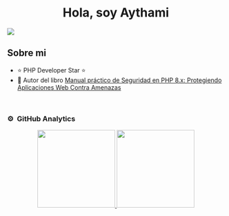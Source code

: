<div align="center">
<h1 align="center">Hola, soy Aythami</h1>
</div>
<img src="https://imgur.com/WoW8bfD">


## Sobre mi

- ⭐ PHP Developer Star ⭐ 
- 📗 Autor del libro [Manual práctico de Seguridad en PHP 8.x: Protegiendo Aplicaciones Web Contra Amenazas](https://www.amazon.es/Manual-pr%C3%A1ctico-Seguridad-PHP-8-x-ebook/dp/B0D2C3CXM9/)
<br>



### ⚙️ &nbsp;GitHub Analytics

<p align="center">
<a href="https://github.com/ajmelian">
  <img height="180em" src="https://github-readme-stats-eight-theta.vercel.app/api?username=ajmelian&show_icons=true&theme=algolia&include_all_commits=true&count_private=true"/>
  <img height="180em" src="https://github-readme-stats-eight-theta.vercel.app/api/top-langs/?username=ajmelian&layout=compact&langs_count=8&theme=algolia"/>
</a>
</p>
